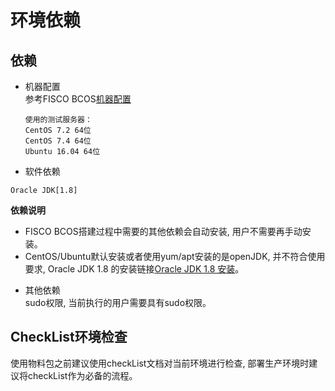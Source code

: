 # 环境依赖
## 依赖  
- 机器配置  
   参考FISCO BCOS[机器配置](https://github.com/FISCO-BCOS/FISCO-BCOS/tree/master/doc/manual#第一章-部署fisco-bcos环境)  
   ```
   使用的测试服务器： 
   CentOS 7.2 64位
   CentOS 7.4 64位
   Ubuntu 16.04 64位
   ```
  
- 软件依赖  

```shell
Oracle JDK[1.8]
```

**依赖说明**
* FISCO BCOS搭建过程中需要的其他依赖会自动安装, 用户不需要再手动安装。
* CentOS/Ubuntu默认安装或者使用yum/apt安装的是openJDK, 并不符合使用要求, Oracle JDK 1.8 的安装链接[Oracle JDK 1.8 安装](https://github.com/FISCO-BCOS/fisco-package-build-tool/blob/master/doc/Oracle%20JAVA%201.8%20%E5%AE%89%E8%A3%85%E6%95%99%E7%A8%8B.md)。

- 其他依赖  
  sudo权限, 当前执行的用户需要具有sudo权限。

##  CheckList环境检查
使用物料包之前建议使用checkList文档对当前环境进行检查, 部署生产环境时建议将checkList作为必备的流程。
